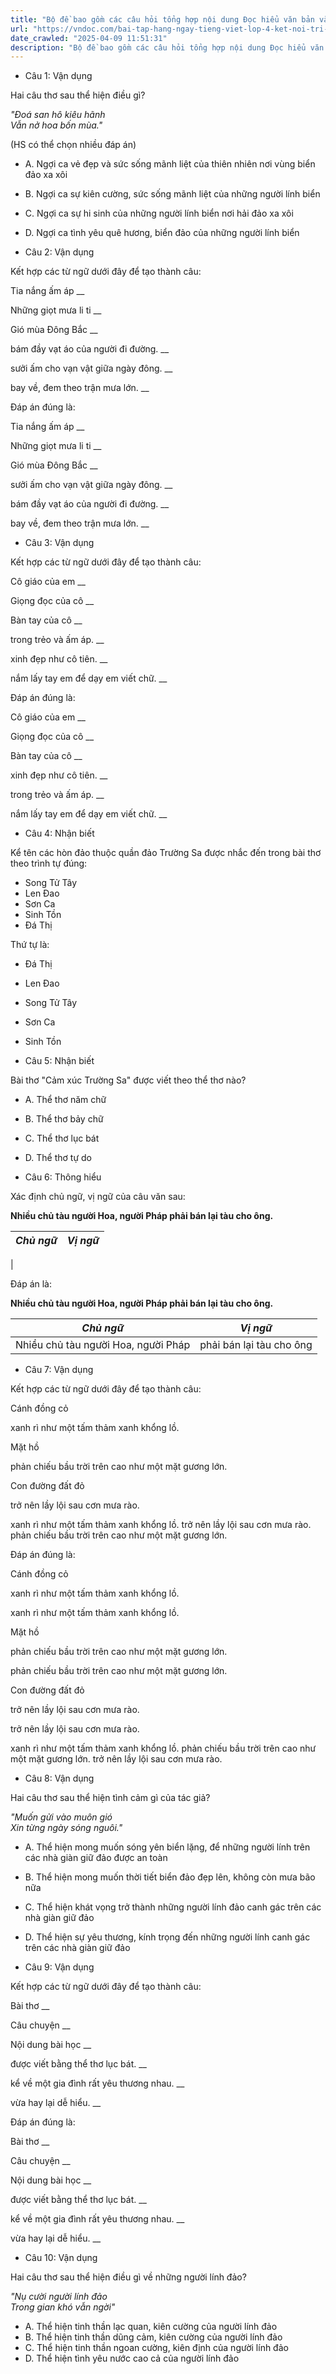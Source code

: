 ```yaml
---
title: "Bộ đề bao gồm các câu hỏi tổng hợp nội dung Đọc hiểu văn bản và Luyện từ và câu được học ở Tuần 23 trong chương trình Tiếng Việt lớp 4 Tập 2 Kết nối tri thức."
url: "https://vndoc.com/bai-tap-hang-ngay-tieng-viet-lop-4-ket-noi-tri-thuc-tuan-23-thu-4-337167"
date_crawled: "2025-04-09 11:51:31"
description: "Bộ đề bao gồm các câu hỏi tổng hợp nội dung Đọc hiểu văn bản và Luyện từ và câu được học ở Tuần 23 trong chương trình Tiếng Việt lớp 4 Tập 2 Kết nối tri thức."
---
```


* Câu 1:  Vận dụng

Hai câu thơ sau thể hiện điều gì?

_"Đoá san hô kiêu hãnh_  
 _Vẫn nở hoa bốn mùa."_

(HS có thể chọn nhiều đáp án)

  * A. Ngợi ca vẻ đẹp và sức sống mãnh liệt của thiên nhiên nơi vùng biển đảo xa xôi 
  * B. Ngợi ca sự kiên cường, sức sống mãnh liệt của những người lính biển 
  * C. Ngợi ca sự hi sinh của những người lính biển nơi hải đảo xa xôi 
  * D. Ngợi ca tình yêu quê hương, biển đảo của những người lính biển 



* Câu 2:  Vận dụng

Kết hợp các từ ngữ dưới đây để tạo thành câu:

Tia nắng ấm áp  __

Những giọt mưa li ti __

Gió mùa Đông Bắc __

bám đầy vạt áo của người đi đường. __

sưởi ấm cho vạn vật giữa ngày đông. __

bay về, đem theo trận mưa lớn. __

Đáp án đúng là:

Tia nắng ấm áp __

Những giọt mưa li ti __

Gió mùa Đông Bắc __

sưởi ấm cho vạn vật giữa ngày đông. __

bám đầy vạt áo của người đi đường. __

bay về, đem theo trận mưa lớn. __

* Câu 3: Vận dụng

Kết hợp các từ ngữ dưới đây để tạo thành câu:

Cô giáo của em  __

Giọng đọc của cô __

Bàn tay của cô __

trong trẻo và ấm áp. __

xinh đẹp như cô tiên. __

nắm lấy tay em để dạy em viết chữ. __

Đáp án đúng là:

Cô giáo của em __

Giọng đọc của cô __

Bàn tay của cô __

xinh đẹp như cô tiên. __

trong trẻo và ấm áp. __

nắm lấy tay em để dạy em viết chữ. __

* Câu 4: Nhận biết

Kể tên các hòn đảo thuộc quần đảo Trường Sa được nhắc đến trong bài thơ theo trình tự đúng:

  * Song Tử Tây
  * Len Đao
  * Sơn Ca
  * Sinh Tồn
  * Đá Thị



Thứ tự là:

  * Đá Thị
  * Len Đao
  * Song Tử Tây
  * Sơn Ca
  * Sinh Tồn



* Câu 5:  Nhận biết

Bài thơ "Cảm xúc Trường Sa" được viết theo thể thơ nào?

  * A. Thể thơ năm chữ 
  * B. Thể thơ bảy chữ 
  * C. Thể thơ lục bát 
  * D. Thể thơ tự do 



* Câu 6:  Thông hiểu

Xác định chủ ngữ, vị ngữ của câu văn sau:

**Nhiều chủ tàu người Hoa, người Pháp phải bán lại tàu cho ông.**

_Chủ ngữ_|  _Vị ngữ_  
---|---  
|   
  
Đáp án là:

**Nhiều chủ tàu người Hoa, người Pháp phải bán lại tàu cho ông.**

_Chủ ngữ_|  _Vị ngữ_  
---|---  
Nhiều chủ tàu người Hoa, người Pháp| phải bán lại tàu cho ông||phải bán lại tàu cho ông.  
  
* Câu 7:  Vận dụng

Kết hợp các từ ngữ dưới đây để tạo thành câu:

Cánh đồng cỏ 

xanh rì như một tấm thảm xanh khổng lồ. 

Mặt hồ 

phản chiếu bầu trời trên cao như một mặt gương lớn. 

Con đường đất đỏ 

trở nên lầy lội sau cơn mưa rào. 

xanh rì như một tấm thảm xanh khổng lồ.  trở nên lầy lội sau cơn mưa rào.  phản chiếu bầu trời trên cao như một mặt gương lớn. 

Đáp án đúng là:

Cánh đồng cỏ 

xanh rì như một tấm thảm xanh khổng lồ. 

xanh rì như một tấm thảm xanh khổng lồ. 

Mặt hồ 

phản chiếu bầu trời trên cao như một mặt gương lớn. 

phản chiếu bầu trời trên cao như một mặt gương lớn. 

Con đường đất đỏ 

trở nên lầy lội sau cơn mưa rào. 

trở nên lầy lội sau cơn mưa rào. 

xanh rì như một tấm thảm xanh khổng lồ.  phản chiếu bầu trời trên cao như một mặt gương lớn.  trở nên lầy lội sau cơn mưa rào. 

* Câu 8:  Vận dụng

Hai câu thơ sau thể hiện tình cảm gì của tác giả?

_"Muốn gửi vào muôn gió_  
 _Xin từng ngày sóng nguôi."_

  * A. Thể hiện mong muốn sóng yên biển lặng, để những người lính trên các nhà giàn giữ đảo được an toàn 
  * B. Thể hiện mong muốn thời tiết biển đảo đẹp lên, không còn mưa bão nữa 
  * C. Thể hiện khát vọng trở thành những người lính đảo canh gác trên các nhà giàn giữ đảo 
  * D. Thể hiện sự yêu thương, kính trọng đến những người lính canh gác trên các nhà giàn giữ đảo 



* Câu 9:  Vận dụng

Kết hợp các từ ngữ dưới đây để tạo thành câu:

Bài thơ  __

Câu chuyện __

Nội dung bài học __

được viết bằng thể thơ lục bát. __

kể về một gia đình rất yêu thương nhau. __

vừa hay lại dễ hiểu. __

Đáp án đúng là:

Bài thơ __

Câu chuyện __

Nội dung bài học __

được viết bằng thể thơ lục bát. __

kể về một gia đình rất yêu thương nhau. __

vừa hay lại dễ hiểu. __

* Câu 10: Vận dụng

Hai câu thơ sau thể hiện điều gì về những người lính đảo?

_"Nụ cười người lính đảo_  
 _Trong gian khó vẫn ngời"_

  * A. Thể hiện tinh thần lạc quan, kiên cường của người lính đảo 
  * B. Thể hiện tinh thần dũng cảm, kiên cường của người lính đảo 
  * C. Thể hiện tinh thần ngoan cường, kiên định của người lính đảo 
  * D. Thể hiện tình yêu nước cao cả của người lính đảo 


